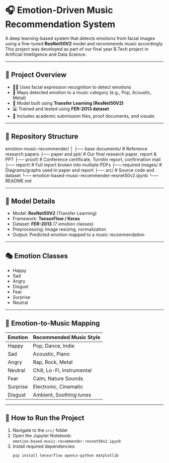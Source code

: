 # 🎧 Emotion-Driven Music Recommendation System

A deep learning-based system that detects emotions from facial images using a fine-tuned **ResNet50V2** model and recommends music accordingly. This project was developed as part of our final year B.Tech project in Artificial Intelligence and Data Science.

---

## 🧠 Project Overview

- 🧑‍🤖 Uses facial expression recognition to detect emotions
- 🎵 Maps detected emotion to a music category (e.g., Pop, Acoustic, Metal)
- 🧬 Model built using **Transfer Learning (ResNet50V2)**
- 💻 Trained and tested using **FER-2013 dataset**
- 📂 Includes academic submission files, proof documents, and visuals

---

## 📂 Repository Structure

emotion-music-recommender/ 
│ 
├── base documents/ # Reference research papers 
├── paper and ppt/ # Our final research paper, report & PPT 
├── proof/ # Conference certificate, Turnitin report, confirmation mail 
├── report/ # Full report broken into multiple PDFs 
├── required images/ # Diagrams/graphs used in paper and report 
├── src/ # Source code and dataset 
              └── emotion-based-music-recommender-resnet50v2.ipynb 
└── README.md


---

## 🧪 Model Details

- Model: **ResNet50V2** (Transfer Learning)
- Framework: **TensorFlow / Keras**
- Dataset: **FER-2013** (7 emotion classes)
- Preprocessing: Image resizing, normalization
- Output: Predicted emotion mapped to a music recommendation

---

## 🎭 Emotion Classes

- Happy
- Sad
- Angry
- Disgust
- Fear
- Surprise
- Neutral

---

## 🎵 Emotion-to-Music Mapping

| Emotion  | Recommended Music Style      |
|----------|------------------------------|
| Happy    | Pop, Dance, Indie            |
| Sad      | Acoustic, Piano              |
| Angry    | Rap, Rock, Metal             |
| Neutral  | Chill, Lo-Fi, Instrumental   |
| Fear     | Calm, Nature Sounds          |
| Surprise | Electronic, Cinematic        |
| Disgust  | Ambient, Soothing tunes      |

---

## 🚀 How to Run the Project

1. Navigate to the `src/` folder
2. Open the Jupyter Notebook:  
   `emotion-based-music-recommender-resnet50v2.ipynb`
3. Install required dependencies:
   ```bash
   pip install tensorflow opencv-python matplotlib
